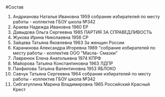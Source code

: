#Состав
1. Андрианова Наталья Ивановна 1959 собрание избирателей по месту работы - коллектив ГБОУ школа №342
2. Араева Надежда Ивановна 1960 ЕР
3. Давыдова Ольга Сергеевна 1985 ПАРТИЯ ЗА СПРАВЕДЛИВОСТЬ
4. Жукова Ирина Николаевна 1956 СР
5. Зайцева Татьяна Яковлевна 1963 За женщин России
6. Каранинова Александра Игоревна 1989 \"собрание избирателей по месту работы - коллектив ООО \"Масла- Смазки\"
7. Лавренюк Елена Анатольевна 1974 КПРФ
8. Майорова Татьяна Константиновна 1963 ЛДПР
9. Панфилова Татьяна Валентиновна 1953 ЯБЛОКО
10. Савчук Татьяна Сергеевна 1964 собрание избирателей по месту работы - коллектив ГБОУ школа №342
11. Сибгатуллина Марина Владимировна 1965 Российский Красный Крест

